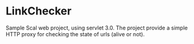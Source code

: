 LinkChecker
===========

Sample Scal web project, using servlet 3.0. The project provide a simple HTTP proxy for checking the state of urls (alive or not).